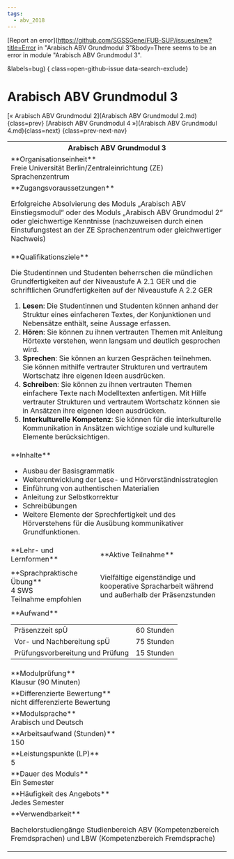 ```yaml
---
tags:
  - abv_2018
---
```

[Report an error](https://github.com/SGSSGene/FUB-SUP/issues/new?title=Error in "Arabisch ABV Grundmodul 3"&body=There seems to be an error in module "Arabisch ABV Grundmodul 3".

<Describe here a slightly more detailed description of what is wrong>&labels=bug)
{ class=open-github-issue data-search-exclude}

# Arabisch ABV Grundmodul 3

[« Arabisch ABV Grundmodul 2](Arabisch ABV Grundmodul 2.md){class=prev}
[Arabisch ABV Grundmodul 4 »](Arabisch ABV Grundmodul 4.md){class=next}
{class=prev-next-nav}

<table markdown id="moduledesc">
<tr markdown class="moduledesc_head"><th colspan="2">Arabisch ABV Grundmodul 3 </th></tr>
<tr markdown><td colspan="2">**Organisationseinheit**   <br>Freie Universität Berlin/Zentraleinrichtung (ZE) Sprachenzentrum</td></tr>


<tr markdown><td colspan="2">**Zugangsvoraussetzungen** <br>

Erfolgreiche Absolvierung des Moduls „Arabisch ABV Einstiegsmodul“ oder des Moduls „Arabisch ABV Grundmodul 2“ oder gleichwertige Kenntnisse (nachzuweisen durch einen Einstufungstest an
der ZE Sprachenzentrum oder gleichwertiger Nachweis)


</td></tr>
<tr markdown><td colspan="2">**Qualifikationsziele**    <br>

Die Studentinnen und Studenten beherrschen die mündlichen Grundfertigkeiten
auf der Niveaustufe A 2.1 GER und die schriftlichen Grundfertigkeiten auf
der Niveaustufe A 2.2 GER

1. __Lesen__: Die Studentinnen und Studenten können anhand der Struktur
   eines einfacheren Textes, der Konjunktionen und Nebensätze enthält, seine
   Aussage erfassen.
2. __Hören__: Sie können zu ihnen vertrauten Themen mit Anleitung Hörtexte
   verstehen, wenn langsam und deutlich gesprochen wird.
3. __Sprechen__: Sie können an kurzen Gesprächen teilnehmen. Sie können
   mithilfe vertrauter Strukturen und vertrautem Wortschatz ihre eigenen
   Ideen ausdrücken.
4. __Schreiben__: Sie können zu ihnen vertrauten Themen einfachere Texte
   nach Modelltexten anfertigen. Mit Hilfe vertrauter Strukturen und
   vertrautem Wortschatz können sie in Ansätzen ihre eigenen Ideen
   ausdrücken.
5. __Interkulturelle Kompetenz__: Sie können für die interkulturelle
   Kommunikation in Ansätzen wichtige soziale und kulturelle Elemente
   berücksichtigen.


</td></tr>
<tr markdown><td colspan="2">**Inhalte**                <br>


- Ausbau der Basisgrammatik
- Weiterentwicklung der Lese- und Hörverständnisstrategien
- Einführung von authentischen Materialien
- Anleitung zur Selbstkorrektur
- Schreibübungen
- Weitere Elemente der Sprechfertigkeit und des Hörverstehens für die
  Ausübung kommunikativer Grundfunktionen.


</td></tr>

<tr markdown><td>**Lehr- und Lernformen**</td><td>**Aktive Teilnahme**</td></tr>
<tr markdown><td> **Sprachpraktische Übung** <br>4 SWS <br> Teilnahme empfohlen</td><td>

Vielfältige eigenständige und kooperative Spracharbeit während und außerhalb der Präsenzstunden
</td></tr>
<tr markdown><td colspan="2">**Aufwand**                <br>
<table class="aufwand_table">
<tr><td>Präsenzzeit spÜ</td><td>60 Stunden</td></tr>
<tr><td>Vor- und Nachbereitung spÜ</td><td>75 Stunden</td></tr>
<tr><td>Prüfungsvorbereitung und Prüfung</td><td>15 Stunden</td></tr>
</table>

</td></tr>
<tr markdown><td colspan="2">**Modulprüfung**             <br>Klausur (90 Minuten)


</td></tr>
<tr markdown><td colspan="2">**Differenzierte Bewertung** <br>nicht differenzierte Bewertung

</td></tr>
<tr markdown><td colspan="2">**Modulsprache**             <br>Arabisch und Deutsch</td></tr>
<tr markdown><td colspan="2">**Arbeitsaufwand (Stunden)** <br>150</td></tr>
<tr markdown><td colspan="2">**Leistungspunkte (LP)**     <br>5</td></tr>
<tr markdown><td colspan="2">**Dauer des Moduls**         <br>Ein Semester</td></tr>
<tr markdown><td colspan="2">**Häufigkeit des Angebots**  <br>Jedes Semester</td></tr>
<tr markdown><td colspan="2">**Verwendbarkeit**           <br>

Bachelorstudiengänge Studienbereich ABV (Kompetenzbereich Fremdsprachen) und
LBW (Kompetenzbereich Fremdsprache)


</td></tr>

</table>
